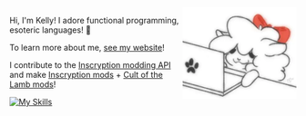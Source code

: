 <img align="right" width="200" src="./alpaca.webp" alt="An animated drawing of a fluffy alpaca looking at a computer.">

Hi, I'm Kelly! I adore functional programming, esoteric languages! 🌸

To learn more about me, [see my website](https://kbmackenzie.xyz/)!

I contribute to the [Inscryption modding API][1] and make [Inscryption mods][2] + [Cult of the Lamb mods][3]!

[![My Skills](https://skillicons.dev/icons?i=haskell,ts,js,react,sass,nodejs,lua,cs,linux,neovim)](https://skillicons.dev)

[1]: https://thunderstore.io/c/inscryption/p/API_dev/API/
[2]: https://thunderstore.io/c/inscryption/p/KellyBetty/
[3]: https://thunderstore.io/c/cult-of-the-lamb/p/KellyBetty/

